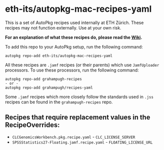 # eth-its/autopkg-mac-recipes-yaml

This is a set of AutoPkg recipes used internally at ETH Zürich. These recipes may not function externally. Use at your own risk.

**For an explanation of what these recipes do, please read the [Wiki](https://github.com/eth-its/autopkg-mac-recipes/wiki).**

To add this repo to your AutoPkg setup, run the following command:

    autopkg repo-add eth-its/autopkg-mac-recipes-yaml

All these recipes are `.jamf` recipes (or their parents) which use `JamfUploader` processors. To use these processors, run the following command:

    autopkg repo-add grahampugh-recipes
    - or -
    autopkg repo-add grahampugh/recipes-yaml

Some `.jamf` recipes which more closely follow the standards used in `.jss` recipes can be found in the `grahampugh-recipes` repo.

## Recipes that require replacement values in the RecipeOverrides:

- `CLCGenomicsWorkbench.pkg.recipe.yaml` - `CLC_LICENSE_SERVER`
- `SPSSStatistics27-Floating.jamf.recipe.yaml` - `FLOATING_LICENSE_URL`

